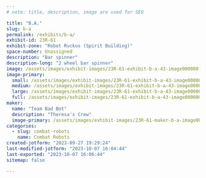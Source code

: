 ```yaml
---
# note: title, description, image are used for SEO

title: "B.A."
slug: b-a
permalink: /exhibits/b-a/
exhibit-id: 23R-61
exhibit-zone: "Robot Ruckus (Spirit Building)"
space-number: Unassigned
description: "Bar spinner"
description-long: "2 wheel bar spinner"
image: /assets/images/exhibit-images/23R-61-exhibit-b-a-43-image000000-4683-large.jpeg
image-primary: 
  small: /assets/images/exhibit-images/23R-61-exhibit-b-a-43-image000000-4683-small.jpeg
  medium: /assets/images/exhibit-images/23R-61-exhibit-b-a-43-image000000-4683-medium.jpeg
  large: /assets/images/exhibit-images/23R-61-exhibit-b-a-43-image000000-4683-large.jpeg
  full: /assets/images/exhibit-images/23R-61-exhibit-b-a-43-image000000-4683-full.jpeg
maker: 
  name: "Team Bad Bot"
  description: "Theresa's Crew"
  image-primary: /assets/images/exhibit-images/23R-61-maker-b-a-image000000-medium.jpeg
categories: 
  - slug: combat-robots
    name: Combat Robots
created-jotform: "2023-09-27 19:29:24"
last-modified-jotform: "2023-10-07 16:04:44"
last-exported: "2023-10-07 16:06:44"
sitemap: false

---
```

